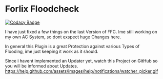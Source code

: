 # Forlix Floodcheck

[![Codacy Badge](https://api.codacy.com/project/badge/Grade/ebdfc2c28db443d3b677f02645587ba5)](https://app.codacy.com/app/DJPlaya/forlix_floodcheck?utm_source=github.com&utm_medium=referral&utm_content=DJPlaya/forlix_floodcheck&utm_campaign=Badge_Grade_Settings)

I have just fixed a few things on the last Version of FFC. Ime still working on my own AC System, so dont exspect huge Changes here.

In general this Plugin is a great Protection against various Types of Flooding, ime just keeping it work as it should.

Since i havent implemented an Updater yet, watch this Project on GitHub so you will be informed about Updates.
https://help.github.com/assets/images/help/notifications/watcher_picker.gif

